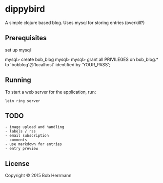 # dippybird

A simple clojure based blog.   Uses mysql for storing entries (overkill?)

## Prerequisites

set up mysql

mysql> create bob_blog
mysql> mysql> grant all PRIVILEGES on bob_blog.* to 'bobblog'@'localhost' identified by 'YOUR_PASS';


## Running

To start a web server for the application, run:

    lein ring server
    
## TODO
    
    - image upload and handling
    - labels / rss
    - email subscription
    - comments
    - use markdown for entries
    - entry preview

## License

Copyright © 2015 Bob Herrmann

